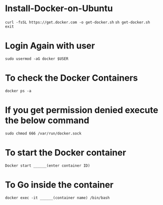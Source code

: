 # Install-Docker-on-Ubuntu

```curl -fsSL https://get.docker.com -o get-docker.sh```
```sh get-docker.sh```
```exit```

# Login Again with user
```sudo usermod -aG docker $USER``` 

# To check the Docker Containers
```docker ps -a```

# If you get permission denied execute the below command
```sudo chmod 666 /var/run/docker.sock```

# To start the Docker container
```Docker start ______(enter container ID)```

# To Go inside the container
```docker exec -it ______(container name) /bin/bash```
